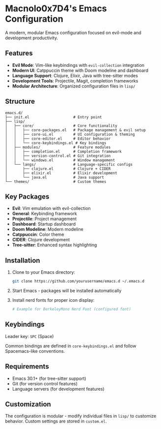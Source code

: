# Macnolo0x7D4's Emacs Configuration

A modern, modular Emacs configuration focused on evil-mode and development productivity.

## Features

- **Evil Mode**: Vim-like keybindings with `evil-collection` integration
- **Modern UI**: Catppuccin theme with Doom modeline and dashboard
- **Language Support**: Clojure, Elixir, Java with tree-sitter modes
- **Development Tools**: Projectile, Magit, completion frameworks
- **Modular Architecture**: Organized configuration files in `lisp/`

## Structure

```
emacs.d/
├── init.el                    # Entry point
├── lisp/
│   ├── core/                  # Core functionality
│   │   ├── core-packages.el   # Package management & evil setup
│   │   ├── core-ui.el         # UI configuration & theming
│   │   ├── core-editor.el     # Editor behavior
│   │   └── core-keybindings.el # Key bindings
│   ├── modules/               # Feature modules
│   │   ├── completion.el      # Completion framework
│   │   ├── version-control.el # Git integration
│   │   └── windows.el         # Window management
│   └── langs/                 # Language-specific configs
│       ├── clojure.el         # Clojure + CIDER
│       ├── elixir.el          # Elixir development
│       └── java.el            # Java support
└── themes/                    # Custom themes
```

## Key Packages

- **Evil**: Vim emulation with evil-collection
- **General**: Keybinding framework
- **Projectile**: Project management
- **Dashboard**: Startup dashboard
- **Doom Modeline**: Modern modeline
- **Catppuccin**: Color theme
- **CIDER**: Clojure development
- **Tree-sitter**: Enhanced syntax highlighting

## Installation

1. Clone to your Emacs directory:
   ```bash
   git clone https://github.com/yourusername/emacs.d ~/.emacs.d
   ```

2. Start Emacs - packages will be installed automatically

3. Install nerd fonts for proper icon display:
   ```bash
   # Example for BerkeleyMono Nerd Font (configured font)
   ```

## Keybindings

Leader key: `SPC` (Space)

Common bindings are defined in `core-keybindings.el` and follow Spacemacs-like conventions.

## Requirements

- Emacs 30.1+ (for tree-sitter support)
- Git (for version control features)
- Language servers (for development features)

## Customization

The configuration is modular - modify individual files in `lisp/` to customize behavior. Custom settings are stored in `custom.el`.

